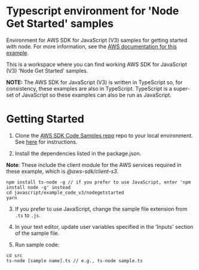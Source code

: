 # Typescript environment for 'Node Get Started' samples
Environment for AWS SDK for JavaScript (V3) samples for getting started with node. For more information, see the [AWS documentation for this example](https://docs.aws.amazon.com/sdk-for-javascript/v3/developer-guide/getting-started-nodejs.html).

This is a workspace where you can find working AWS SDK for JavaScript (V3) 'Node Get Started' samples. 

**NOTE:** The AWS SDK for JavaScript (V3) is written in TypeScript so, for consistency, these examples are also in TypeScript. TypeScript is
a super-set of JavaScript so these examples can also be run as JavaScript.

# Getting Started

1. Clone the [AWS SDK Code Samples repo](https://github.com/awsdocs/aws-doc-sdk-examples) repo to your local environment. See [here](https://docs.github.com/en/github/creating-cloning-and-archiving-repositories/cloning-a-repository) for instructions.

2. Install the dependencies listed in the package.json.

**Note**: These include the client module for the AWS services required in these example, 
which is *@aws-sdk/client-s3*.
```
npm install ts-node -g // if you prefer to use JavaScript, enter 'npm install node -g' instead
cd javascript/example_code_v3/nodegetstarted
yarn
```

3. If you prefer to use JavaScript, change the sample file extension from ```.ts``` to ```.js```.

4. In your text editor, update user variables specified in the 'Inputs' section of the sample file.

5. Run sample code:
```
cd src
ts-node [sample name].ts // e.g., ts-node sample.ts
```

